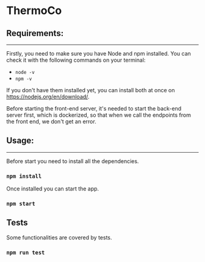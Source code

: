 # ThermoCo

## Requirements:

---

Firstly, you need to make sure you have Node and npm installed. You can check it with the following commands on your terminal:

- `node -v`
- `npm -v`

If you don't have them installed yet, you can install both at once on https://nodejs.org/en/download/.

Before starting the front-end server, it's needed to start the back-end server first, which is dockerized, so that when we call the endpoints from the front end, we don't get an error.

## Usage:

---

Before start you need to install all the dependencies.

### `npm install`

Once installed you can start the app.

### `npm start`

## Tests

Some functionalities are covered by tests.

### `npm run test`
